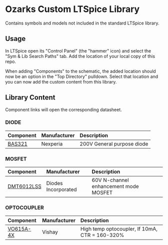 # Ozarks Custom LTSpice Library

Contains symbols and models not included in the standard LTSpice library.

## Usage
In LTSpice open its "Control Panel" (the "hammer" icon) and select the "Sym & Lib Search Paths" tab.  Add the location of your local copy of this repo.  

When adding "Components" to the schematic, the added location should now be an option in the "Top Directory" pulldown.  Select that location and you can now add the custom content from this library.

## Library Content
Component links will open the corresponding datasheet.

### DIODE
| Component | Manufacturer | Description |
| :---      | :--- | :--- |
| [BAS321](DataSheets/Diode/BAS321_Diode.pdf) | Nexperia | 200V General purpose diode |

### MOSFET
| Component |  Manufacturer |Description |
| :---      | :--- | :--- |
| [DMT6012LSS](DataSheets/MOSFET/DMT6012_FET.pdf) | Diodes Incorporated | 60V N-channel enhancement mode MOSFET |

### OPTOCOUPLER
| Component |  Manufacturer |Description |
| :---      | :--- | :--- |
| [VO615A-4X](Datasheet/Optocoupler/VO615a_Optocoupler.pdf) | Vishay | High temp optocoupler, If 10mA, CTR = 160-320% |
